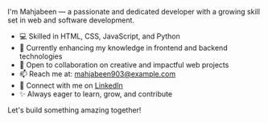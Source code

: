 

I'm Mahjabeen — a passionate and dedicated developer with a growing skill set in web and software development.

- 💻 Skilled in HTML, CSS, JavaScript, and Python  
- 🌱 Currently enhancing my knowledge in frontend and backend technologies  
- 🤝 Open to collaboration on creative and impactful web projects  
- 📫 Reach me at: mahjabeen903@example.com  
- 🔗 Connect with me on [LinkedIn](https://www.linkedin.com/in/mahjabeen-fatima-516b14294/)  
- ✨ Always eager to learn, grow, and contribute

Let's build something amazing together!


<!--
**Mahjabeen903/MAHJABEEN903** is a ✨ _special_ ✨ repository because its `README.md` (this file) appears on your GitHub profile.

Here are some ideas to get you started:

- 🔭 I’m currently working on ...
- 🌱 I’m currently learning ...
- 👯 I’m looking to collaborate on ...
- 🤔 I’m looking for help with ...
- 💬 Ask me about ...
- 📫 How to reach me: ...
- 😄 Pronouns: ...
- ⚡ Fun fact: ...
-->

